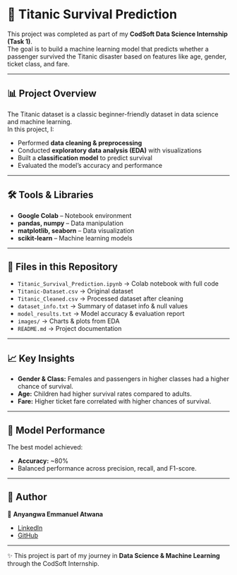 # 🚢 Titanic Survival Prediction  

This project was completed as part of my **CodSoft Data Science Internship (Task 1)**.  
The goal is to build a machine learning model that predicts whether a passenger survived the Titanic disaster based on features like age, gender, ticket class, and fare.  

---

## 📊 Project Overview  
The Titanic dataset is a classic beginner-friendly dataset in data science and machine learning.  
In this project, I:  
- Performed **data cleaning & preprocessing**  
- Conducted **exploratory data analysis (EDA)** with visualizations  
- Built a **classification model** to predict survival  
- Evaluated the model’s accuracy and performance  

---

## 🛠️ Tools & Libraries  
- **Google Colab** – Notebook environment  
- **pandas, numpy** – Data manipulation  
- **matplotlib, seaborn** – Data visualization  
- **scikit-learn** – Machine learning models  

---

## 📂 Files in this Repository  
- `Titanic_Survival_Prediction.ipynb` → Colab notebook with full code  
- `Titanic-Dataset.csv` → Original dataset  
- `Titanic_Cleaned.csv` → Processed dataset after cleaning  
- `dataset_info.txt` → Summary of dataset info & null values  
- `model_results.txt` → Model accuracy & evaluation report  
- `images/` → Charts & plots from EDA  
- `README.md` → Project documentation  

---

## 📈 Key Insights  
- **Gender & Class:** Females and passengers in higher classes had a higher chance of survival.  
- **Age:** Children had higher survival rates compared to adults.  
- **Fare:** Higher ticket fare correlated with higher chances of survival.  

---

## 🚀 Model Performance  
The best model achieved:  
- **Accuracy:** ~80%  
- Balanced performance across precision, recall, and F1-score.  

---

## 📌 Author  
👤 **Anyangwa Emmanuel Atwana**  
- [LinkedIn]([https://www.linkedin.com/in/anyangwa-emmanuel-45a6541a6](https://www.linkedin.com/in/anyangwa-emmanuel-45a6541a6/))  
- [GitHub](https://github.com/ANYANGWA)  

---

✨ This project is part of my journey in **Data Science & Machine Learning** through the CodSoft Internship.  

